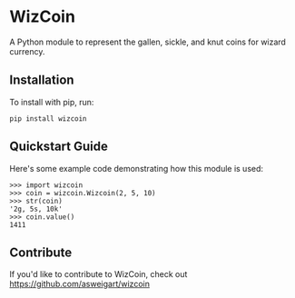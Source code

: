 WizCoin
======

A Python module to represent the gallen, sickle, and knut coins for wizard currency.

Installation
------------

To install with pip, run:

    pip install wizcoin

Quickstart Guide
----------------

Here's some example code demonstrating how this module is used:

    >>> import wizcoin
    >>> coin = wizcoin.Wizcoin(2, 5, 10)
    >>> str(coin)
    '2g, 5s, 10k'
    >>> coin.value()
    1411

Contribute
----------

If you'd like to contribute to WizCoin, check out https://github.com/asweigart/wizcoin
